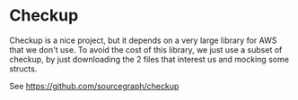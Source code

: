 Checkup
=======

Checkup is a nice project, but it depends on a very large library for AWS
that we don't use. To avoid the cost of this library, we just use a subset
of checkup, by just downloading the 2 files that interest us and mocking
some structs.

See https://github.com/sourcegraph/checkup
